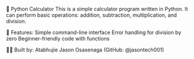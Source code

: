   🧮 Python Calculator
This is a simple calculator program written in Python.
It can perform basic operations: addition, subtraction, multiplication, and division.

📁 Features:
Simple command-line interface
Error handling for division by zero
Beginner-friendly code with functions

👨‍💻 Built by:
Atabhujie Jason Osasenaga (GitHub: @jasontech001)

